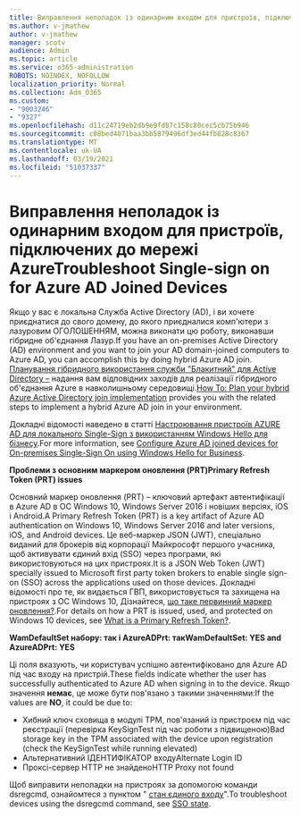 ```yaml
---
title: Виправлення неполадок із одинарним входом для пристроїв, підключених до мережі Azure
ms.author: v-jmathew
author: v-jmathew
manager: scotv
audience: Admin
ms.topic: article
ms.service: o365-administration
ROBOTS: NOINDEX, NOFOLLOW
localization_priority: Normal
ms.collection: Adm_O365
ms.custom:
- "9003246"
- "9327"
ms.openlocfilehash: d11c24719eb2db9e9fd87c158c80cec5cb75b946
ms.sourcegitcommit: c08bed4071baa3bb5879496df3ed44fb828c8367
ms.translationtype: MT
ms.contentlocale: uk-UA
ms.lasthandoff: 03/19/2021
ms.locfileid: "51037337"
---
```

# <a name="troubleshoot-single-sign-on-for-azure-ad-joined-devices"></a><span data-ttu-id="c7a4f-102">Виправлення неполадок із одинарним входом для пристроїв, підключених до мережі Azure</span><span class="sxs-lookup"><span data-stu-id="c7a4f-102">Troubleshoot Single-sign on for Azure AD Joined Devices</span></span>

<span data-ttu-id="c7a4f-103">Якщо у вас є локальна Служба Active Directory (AD), і ви хочете приєднатися до свого домену, до якого приєдналися комп'ютери з лазуровим ОГОЛОШЕННЯМ, можна виконати цю роботу, виконавши гібридне об'єднання Лазур.</span><span class="sxs-lookup"><span data-stu-id="c7a4f-103">If you have an on-premises Active Directory (AD) environment and you want to join your AD domain-joined computers to Azure AD, you can accomplish this by doing hybrid Azure AD join.</span></span> <span data-ttu-id="c7a4f-104">[Планування гібридного використання служби "Блакитний" для Active Directory –](https://docs.microsoft.com/azure/active-directory/devices/hybrid-azuread-join-plan) надання вам відповідних заходів для реалізації гібридного об'єднання Azure в навколишньому середовищі.</span><span class="sxs-lookup"><span data-stu-id="c7a4f-104">[How To: Plan your hybrid Azure Active Directory join implementation](https://docs.microsoft.com/azure/active-directory/devices/hybrid-azuread-join-plan) provides you with the related steps to implement a hybrid Azure AD join in your environment.</span></span>

<span data-ttu-id="c7a4f-105">Докладні відомості наведено в статті [Настроювання пристроїв AZURE AD для локального Single-Sign з використанням Windows Hello для бізнесу](https://docs.microsoft.com/windows/security/identity-protection/hello-for-business/hello-hybrid-aadj-sso-base).</span><span class="sxs-lookup"><span data-stu-id="c7a4f-105">For more information, see [Configure Azure AD joined devices for On-premises Single-Sign On using Windows Hello for Business](https://docs.microsoft.com/windows/security/identity-protection/hello-for-business/hello-hybrid-aadj-sso-base).</span></span>

<span data-ttu-id="c7a4f-106">**Проблеми з основним маркером оновлення (PRT)**</span><span class="sxs-lookup"><span data-stu-id="c7a4f-106">**Primary Refresh Token (PRT) issues**</span></span>

<span data-ttu-id="c7a4f-107">Основний маркер оновлення (PRT) – ключовий артефакт автентифікації в Azure AD в ОС Windows 10, Windows Server 2016 і новіших версіях, iOS і Android.</span><span class="sxs-lookup"><span data-stu-id="c7a4f-107">A Primary Refresh Token (PRT) is a key artifact of Azure AD authentication on Windows 10, Windows Server 2016 and later versions, iOS, and Android devices.</span></span> <span data-ttu-id="c7a4f-108">Це веб-маркер JSON (JWT), спеціально виданий для брокерів від корпорації Майкрософт першого учасника, щоб активувати єдиний вхід (SSO) через програми, які використовуються на цих пристроях.</span><span class="sxs-lookup"><span data-stu-id="c7a4f-108">It is a JSON Web Token (JWT) specially issued to Microsoft first party token brokers to enable single sign-on (SSO) across the applications used on those devices.</span></span> <span data-ttu-id="c7a4f-109">Докладні відомості про те, як видається ГВП, використовується та захищена на пристроях з ОС Windows 10, Дізнайтеся, [що таке первинний маркер оновлення?](https://docs.microsoft.com/azure/active-directory/devices/concept-primary-refresh-token).</span><span class="sxs-lookup"><span data-stu-id="c7a4f-109">For details on how a PRT is issued, used, and protected on Windows 10 devices, see [What is a Primary Refresh Token?](https://docs.microsoft.com/azure/active-directory/devices/concept-primary-refresh-token).</span></span>

<span data-ttu-id="c7a4f-110">**WamDefaultSet набору: так і AzureADPrt: так**</span><span class="sxs-lookup"><span data-stu-id="c7a4f-110">**WamDefaultSet: YES and AzureADPrt: YES**</span></span>

<span data-ttu-id="c7a4f-111">Ці поля вказують, чи користувач успішно автентифіковано для Azure AD під час входу на пристрій.</span><span class="sxs-lookup"><span data-stu-id="c7a4f-111">These fields indicate whether the user has successfully authenticated to Azure AD when signing in to the device.</span></span> <span data-ttu-id="c7a4f-112">Якщо значення **немає**, це може бути пов'язано з такими значеннями:</span><span class="sxs-lookup"><span data-stu-id="c7a4f-112">If the values are **NO**, it could be due to:</span></span>

- <span data-ttu-id="c7a4f-113">Хибний ключ сховища в модулі TPM, пов'язаний із пристроєм під час реєстрації (перевірка KeySignTest під час роботи з підвищеною)</span><span class="sxs-lookup"><span data-stu-id="c7a4f-113">Bad storage key in the TPM associated with the device upon registration (check the KeySignTest while running elevated)</span></span>
- <span data-ttu-id="c7a4f-114">Альтернативний ІДЕНТИФІКАТОР входу</span><span class="sxs-lookup"><span data-stu-id="c7a4f-114">Alternate Login ID</span></span>
- <span data-ttu-id="c7a4f-115">Проксі-сервер HTTP не знайдено</span><span class="sxs-lookup"><span data-stu-id="c7a4f-115">HTTP Proxy not found</span></span>

<span data-ttu-id="c7a4f-116">Щоб виправити неполадки на пристроях за допомогою команди dsregcmd, ознайомтеся з пунктом " [стан єдиного входу](https://docs.microsoft.com/azure/active-directory/devices/troubleshoot-device-dsregcmd#sso-state)".</span><span class="sxs-lookup"><span data-stu-id="c7a4f-116">To troubleshoot devices using the dsregcmd command, see [SSO state](https://docs.microsoft.com/azure/active-directory/devices/troubleshoot-device-dsregcmd#sso-state).</span></span>
